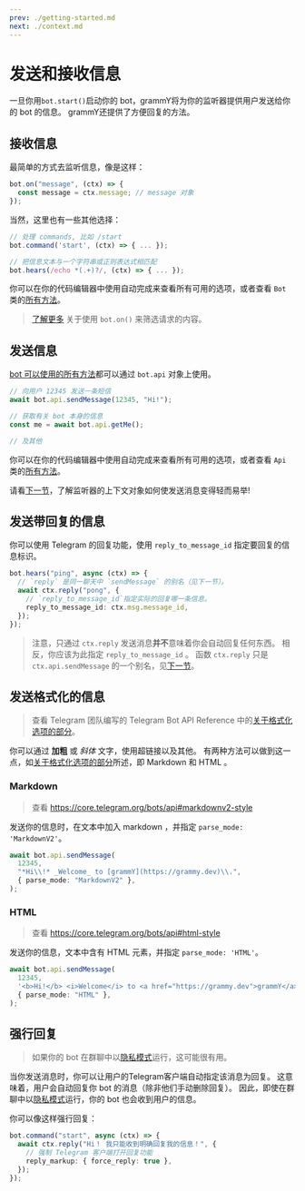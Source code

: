 ```yaml
---
prev: ./getting-started.md
next: ./context.md
---
```


# 发送和接收信息

一旦你用`bot.start()`启动你的 bot，grammY将为你的监听器提供用户发送给你的 bot 的信息。
grammY还提供了方便回复的方法。

## 接收信息

最简单的方式去监听信息，像是这样：

```ts
bot.on("message", (ctx) => {
  const message = ctx.message; // message 对象
});
```

当然，这里也有一些其他选择：

```ts
// 处理 commands, 比如 /start
bot.command('start', (ctx) => { ... });

// 把信息文本与一个字符串或正则表达式相匹配
bot.hears(/echo *(.+)?/, (ctx) => { ... });
```

你可以在你的代码编辑器中使用自动完成来查看所有可用的选项，或者查看 `Bot` 类的[所有方法](https://doc.deno.land/https/deno.land/x/grammy/mod.ts#Bot)。

> [了解更多](./filter-queries.md) 关于使用 `bot.on()` 来筛选请求的内容。

## 发送信息

[bot 可以使用的所有方法](https://core.telegram.org/bots/api#available-methods)都可以通过 `bot.api` 对象上使用。

```ts
// 向用户 12345 发送一条短信
await bot.api.sendMessage(12345, "Hi!");

// 获取有关 bot 本身的信息
const me = await bot.api.getMe();

// 及其他
```

你可以在你的代码编辑器中使用自动完成来查看所有可用的选项，或者查看 `Api` 类的[所有方法](https://doc.deno.land/https/deno.land/x/grammy/mod.ts#Api)。

请看[下一节](./context.md)，了解监听器的上下文对象如何使发送消息变得轻而易举!

## 发送带回复的信息

你可以使用 Telegram 的回复功能，使用 `reply_to_message_id` 指定要回复的信息标识。

```ts
bot.hears("ping", async (ctx) => {
  // `reply` 是同一聊天中 `sendMessage` 的别名（见下一节）。
  await ctx.reply("pong", {
    // `reply_to_message_id`指定实际的回复哪一条信息。
    reply_to_message_id: ctx.msg.message_id,
  });
});
```

> 注意，只通过 `ctx.reply` 发送消息**并不**意味着你会自动回复任何东西。
> 相反，你应该为此指定 `reply_to_message_id` 。
> 函数 `ctx.reply` 只是 `ctx.api.sendMessage` 的一个别名，见[下一节](./context.md#available-actions)。

## 发送格式化的信息

> 查看 Telegram 团队编写的 Telegram Bot API Reference 中的[关于格式化选项的部分](https://core.telegram.org/bots/api#formatting-options)。

你可以通过 **加粗** 或 _斜体_ 文字，使用超链接以及其他。
有两种方法可以做到这一点，如[关于格式化选项的部分](https://core.telegram.org/bots/api#formatting-options)所述，即 Markdown 和 HTML 。

### Markdown

> 查看 <https://core.telegram.org/bots/api#markdownv2-style>

发送你的信息时，在文本中加入 markdown ，并指定 `parse_mode: 'MarkdownV2'`。

```ts
await bot.api.sendMessage(
  12345,
  "*Hi\\!* _Welcome_ to [grammY](https://grammy.dev)\\.",
  { parse_mode: "MarkdownV2" },
);
```

### HTML

> 查看 <https://core.telegram.org/bots/api#html-style>

发送你的信息，文本中含有 HTML 元素，并指定 `parse_mode: 'HTML'`。

```ts
await bot.api.sendMessage(
  12345,
  '<b>Hi!</b> <i>Welcome</i> to <a href="https://grammy.dev">grammY</a>.',
  { parse_mode: "HTML" },
);
```

## 强行回复

> 如果你的 bot 在群聊中以[隐私模式](https://core.telegram.org/bots#privacy-mode)运行，这可能很有用。

当你发送消息时，你可以让用户的Telegram客户端自动指定该消息为回复。
这意味着，用户会自动回复你 bot 的消息（除非他们手动删除回复）。
因此，即使在群聊中以[隐私模式](https://core.telegram.org/bots#privacy-mode)运行，你的 bot 也会收到用户的信息。

你可以像这样强行回复：

```ts
bot.command("start", async (ctx) => {
  await ctx.reply("Hi！ 我只能收到明确回复我的信息！", {
    // 强制 Telegram 客户端打开回复功能
    reply_markup: { force_reply: true },
  });
});
```
